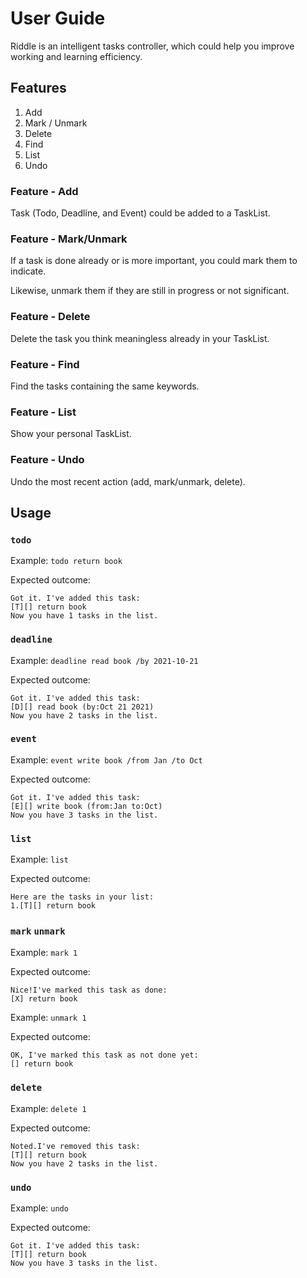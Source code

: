 # User Guide
Riddle is an intelligent tasks controller, which could help you improve working and learning efficiency.

## Features 
1. Add
2. Mark / Unmark
3. Delete
4. Find
5. List
6. Undo

### Feature - Add
Task (Todo, Deadline, and Event) could be added to a TaskList.

### Feature - Mark/Unmark
If a task is done already or is more important, you could mark them to indicate.

Likewise, unmark them if they are still in progress or not significant.

### Feature - Delete
Delete the task you think meaningless already in your TaskList.

### Feature - Find
Find the tasks containing the same keywords.

### Feature - List
Show your personal TaskList.

### Feature - Undo
Undo the most recent action (add, mark/unmark, delete).

## Usage

### `todo`
Example: `todo return book`

Expected outcome:
```
Got it. I've added this task:
[T][] return book
Now you have 1 tasks in the list.
```

### `deadline`
Example: `deadline read book /by 2021-10-21`

Expected outcome:
```
Got it. I've added this task:
[D][] read book (by:Oct 21 2021)
Now you have 2 tasks in the list.
```

### `event`
Example: `event write book /from Jan /to Oct`

Expected outcome:
```
Got it. I've added this task:
[E][] write book (from:Jan to:Oct)
Now you have 3 tasks in the list.
```

### `list`
Example: `list`

Expected outcome:
```
Here are the tasks in your list:
1.[T][] return book
```

### `mark` `unmark`
Example: `mark 1`

Expected outcome:
```
Nice!I've marked this task as done:
[X] return book
```

Example: `unmark 1`

Expected outcome:
```
OK, I've marked this task as not done yet:
[] return book
```

### `delete`
Example: `delete 1`

Expected outcome:
```
Noted.I've removed this task:
[T][] return book
Now you have 2 tasks in the list.
```

### `undo`
Example: `undo`

Expected outcome:
```
Got it. I've added this task:
[T][] return book
Now you have 3 tasks in the list.
```